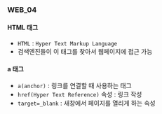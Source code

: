 ### WEB_04

#### HTML 태그
- `HTML` : `Hyper Text Markup Language`
- 검색엔진들이 이 태그를 찾아서 웹페이지에 접근 가능

#### a 태그
- `a(anchor)` : 링크를 연결할 때 사용하는 태그
- `href(Hyper Text Reference)` 속성 : 링크 작성
- `target=_blank` : 새창에서 페이지를 열리게 하는 속성